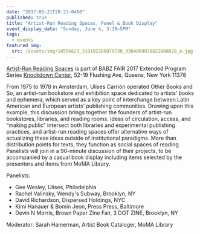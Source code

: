 ```yaml
---
date: "2017-05-21T20:23-0400"
published: true
title: "Artist-Run Reading Spaces, Panel & Book Display"
event_display_date: "Sunday, June 4, 3:30–5PM"
tags:
  - events
featured_img:
  src: /assets/img/18556623_310192286079730_3304069030822008828_o.jpg
---
```


[Artist-Run Reading Spaces](https://www.facebook.com/events/170205546844757/?acontext=%7B%22ref%22%3A%223%22%2C%22ref_newsfeed_story_type%22%3A%22regular%22%2C%22feed_story_type%22%3A%22361%22%2C%22action_history%22%3A%22null%22%7D) is part of BABZ FAIR 2017 Extended Program Series
[Knockdown Center](https://knockdown.center/), 52-19 Flushing Ave, Queens, New York 11378

From 1975 to 1978 in Amsterdam, Ulises Carrión operated Other Books and So, an artist-run bookstore and exhibition space dedicated to artists’ books and ephemera, which served as a key point of interchange between Latin American and European artists’ publishing communities. Drawing upon this example, this discussion brings together the founders of artist-run bookstores, libraries, and reading rooms. Ideas of circulation, access, and “making public” intersect both libraries and experimental publishing practices, and artist-run reading spaces offer alternative ways of actualizing these ideas outside of institutional paradigms. More than distribution points for texts, they function as social spaces of reading. Panelists will join in a 90-minute discussion of their projects, to be accompanied by a casual book display including items selected by the presenters and items from MoMA Library.

Panelists:

- Gee Wesley, Ulises, Philadelphia
- Rachel Valinsky, Wendy's Subway, Brooklyn, NY
- David Richardson, Dispersed Holdings, NYC
- Kimi Hanauer & Bomin Jeon, Press Press, Baltimore
- Devin N Morris, Brown Paper Zine Fair, 3 DOT ZINE, Brooklyn, NY

Moderator: Sarah Hamerman, Artist Book Cataloger, MoMA Library
